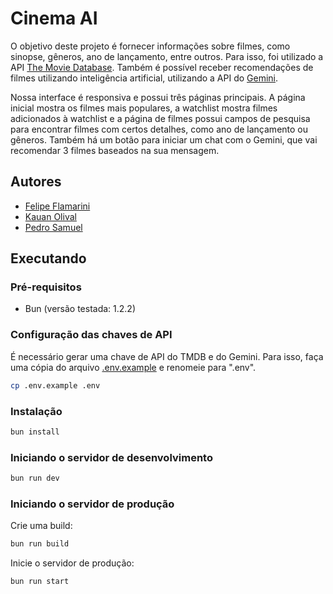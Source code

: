 # Cinema AI

O objetivo deste projeto é fornecer informações sobre filmes, como sinopse, gêneros, ano de lançamento, entre outros. Para isso, foi utilizado a API [The Movie Database](https://www.themoviedb.org/). Também é possível receber recomendações de filmes utilizando inteligência artificial, utilizando a API do [Gemini](https://ai.google.dev).

Nossa interface é responsiva e possui três páginas principais. A página inicial mostra os filmes mais populares, a watchlist mostra filmes adicionados à watchlist e a página de filmes possui campos de pesquisa para encontrar filmes com certos detalhes, como ano de lançamento ou gêneros. Também há um botão para iniciar um chat com o Gemini, que vai recomendar 3 filmes baseados na sua mensagem.

## Autores
- [Felipe Flamarini](https://github.com/FelipeFlamarini)
- [Kauan Olival](https://github.com/kauan345developer)
- [Pedro Samuel](https://github.com/PsSave)

## Executando

### Pré-requisitos

- Bun (versão testada: 1.2.2)

### Configuração das chaves de API

É necessário gerar uma chave de API do TMDB e do Gemini. Para isso, faça uma cópia do arquivo [.env.example](.env.example) e renomeie para ".env".

```sh
cp .env.example .env
```

### Instalação

```sh
bun install
```

### Iniciando o servidor de desenvolvimento

```sh
bun run dev
```

### Iniciando o servidor de produção

Crie uma build:

```sh
bun run build
```

Inicie o servidor de produção:

```sh
bun run start
```

